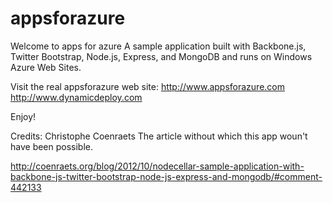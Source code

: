 appsforazure
============

Welcome to apps for azure  A sample application built with Backbone.js, Twitter Bootstrap, Node.js, Express, and MongoDB and runs on Windows Azure Web Sites.

Visit the real appsforazure web site:
http://www.appsforazure.com
http://www.dynamicdeploy.com

Enjoy!

Credits: Christophe Coenraets The article without which this app woun't have been possible.

http://coenraets.org/blog/2012/10/nodecellar-sample-application-with-backbone-js-twitter-bootstrap-node-js-express-and-mongodb/#comment-442133


